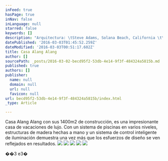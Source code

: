 ```yaml
---
inFeed: true
hasPage: true
inNav: false
inLanguage: null
starred: false
keywords: []
description: "Arquitectura: \tSteve Adams, Solana Beach, California \t\t[Adams Design Associates] Area: 1400m2. Ubicación: Tamarindo, Guanacaste"
datePublished: '2016-03-03T01:45:52.259Z'
dateModified: '2016-03-03T00:51:17.602Z'
title: Casa Alang Alang
author: []
sourcePath: _posts/2016-03-02-becd95f2-53db-4e14-9f3f-484324a5815b.md
published: true
authors: []
publisher:
  name: null
  domain: null
  url: null
  favicon: null
url: becd95f2-53db-4e14-9f3f-484324a5815b/index.html
_type: Article

---
```

Casa Alang
Alang con sus 1400m2 de construcción, es una impresionante casa de
vacaciones de lujo. Con un sistema de piscinas en varios niveles, estructuras
de madera hechas a mano y un sistema de control inteligente de iluminación demuestra
una vez más que los esfuerzos de diseño se ven reflejados en resultados.
![](https://the-grid-user-content.s3-us-west-2.amazonaws.com/627c5341-d217-42cb-bdad-648fd187c0ee.jpg)
![](https://the-grid-user-content.s3-us-west-2.amazonaws.com/ce57c127-3624-49cb-9f70-b21e3ce7648e.jpg)
![](https://the-grid-user-content.s3-us-west-2.amazonaws.com/12dce819-5f83-47b9-955d-dcdc1e1d866a.jpg)
![](https://the-grid-user-content.s3-us-west-2.amazonaws.com/a640ff4d-8877-4225-88e2-bf75823fae81.jpg)
![](https://the-grid-user-content.s3-us-west-2.amazonaws.com/655a2c9f-a6ce-4162-8c96-4c048e551ad9.jpg)

��3 e3�